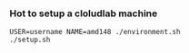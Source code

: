 ### Hot to setup a cloludlab machine

```
USER=username NAME=amd148 ./environment.sh
./setup.sh
```
